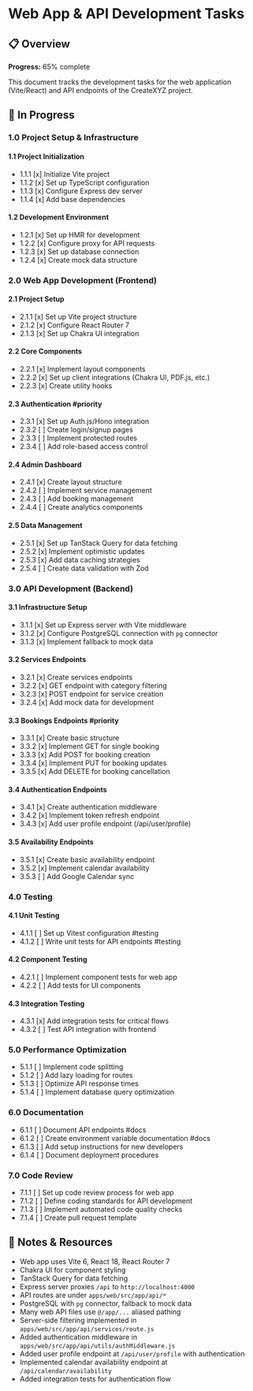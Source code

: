 # Web App & API Development Tasks

## 📋 Overview
**Progress:** 65% complete  

This document tracks the development tasks for the web application (Vite/React) and API endpoints of the CreateXYZ project.

## 🔄 In Progress

### 1.0 Project Setup & Infrastructure
#### 1.1 Project Initialization
- 1.1.1 [x] Initialize Vite project
- 1.1.2 [x] Set up TypeScript configuration
- 1.1.3 [x] Configure Express dev server
- 1.1.4 [x] Add base dependencies

#### 1.2 Development Environment
- 1.2.1 [x] Set up HMR for development
- 1.2.2 [x] Configure proxy for API requests
- 1.2.3 [x] Set up database connection
- 1.2.4 [x] Create mock data structure

### 2.0 Web App Development (Frontend)
#### 2.1 Project Setup
- 2.1.1 [x] Set up Vite project structure
- 2.1.2 [x] Configure React Router 7
- 2.1.3 [x] Set up Chakra UI integration

#### 2.2 Core Components
- 2.2.1 [x] Implement layout components
- 2.2.2 [x] Set up client integrations (Chakra UI, PDF.js, etc.)
- 2.2.3 [x] Create utility hooks

#### 2.3 Authentication #priority
- 2.3.1 [x] Set up Auth.js/Hono integration
- 2.3.2 [ ] Create login/signup pages
- 2.3.3 [ ] Implement protected routes
- 2.3.4 [ ] Add role-based access control

#### 2.4 Admin Dashboard
- 2.4.1 [x] Create layout structure
- 2.4.2 [ ] Implement service management
- 2.4.3 [ ] Add booking management
- 2.4.4 [ ] Create analytics components

#### 2.5 Data Management
- 2.5.1 [x] Set up TanStack Query for data fetching
- 2.5.2 [x] Implement optimistic updates
- 2.5.3 [x] Add data caching strategies
- 2.5.4 [ ] Create data validation with Zod

### 3.0 API Development (Backend)
#### 3.1 Infrastructure Setup
- 3.1.1 [x] Set up Express server with Vite middleware
- 3.1.2 [x] Configure PostgreSQL connection with `pg` connector
- 3.1.3 [x] Implement fallback to mock data

#### 3.2 Services Endpoints
- 3.2.1 [x] Create services endpoints
- 3.2.2 [x] GET endpoint with category filtering
- 3.2.3 [x] POST endpoint for service creation
- 3.2.4 [x] Add mock data for development

#### 3.3 Bookings Endpoints #priority
- 3.3.1 [x] Create basic structure
- 3.3.2 [x] Implement GET for single booking
- 3.3.3 [x] Add POST for booking creation
- 3.3.4 [x] Implement PUT for booking updates
- 3.3.5 [x] Add DELETE for booking cancellation

#### 3.4 Authentication Endpoints
- 3.4.1 [x] Create authentication middleware
- 3.4.2 [x] Implement token refresh endpoint
- 3.4.3 [x] Add user profile endpoint (/api/user/profile)

#### 3.5 Availability Endpoints
- 3.5.1 [x] Create basic availability endpoint
- 3.5.2 [x] Implement calendar availability
- 3.5.3 [ ] Add Google Calendar sync

### 4.0 Testing
#### 4.1 Unit Testing
- 4.1.1 [ ] Set up Vitest configuration #testing
- 4.1.2 [ ] Write unit tests for API endpoints #testing

#### 4.2 Component Testing
- 4.2.1 [ ] Implement component tests for web app
- 4.2.2 [ ] Add tests for UI components

#### 4.3 Integration Testing
- 4.3.1 [x] Add integration tests for critical flows
- 4.3.2 [ ] Test API integration with frontend

### 5.0 Performance Optimization
- 5.1.1 [ ] Implement code splitting
- 5.1.2 [ ] Add lazy loading for routes
- 5.1.3 [ ] Optimize API response times
- 5.1.4 [ ] Implement database query optimization

### 6.0 Documentation
- 6.1.1 [ ] Document API endpoints #docs
- 6.1.2 [ ] Create environment variable documentation #docs
- 6.1.3 [ ] Add setup instructions for new developers
- 6.1.4 [ ] Document deployment procedures

### 7.0 Code Review
- 7.1.1 [ ] Set up code review process for web app
- 7.1.2 [ ] Define coding standards for API development
- 7.1.3 [ ] Implement automated code quality checks
- 7.1.4 [ ] Create pull request template

## 📌 Notes & Resources
- Web app uses Vite 6, React 18, React Router 7
- Chakra UI for component styling
- TanStack Query for data fetching
- Express server proxies `/api` to `http://localhost:4000`
- API routes are under `apps/web/src/app/api/*`
- PostgreSQL with `pg` connector, fallback to mock data
- Many web API files use `@/app/...` aliased pathing
- Server-side filtering implemented in `apps/web/src/app/api/services/route.js`
- Added authentication middleware in `apps/web/src/app/api/utils/authMiddleware.js`
- Added user profile endpoint at `/api/user/profile` with authentication
- Implemented calendar availability endpoint at `/api/calendar/availability`
- Added integration tests for authentication flow